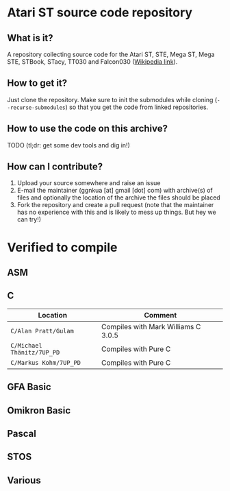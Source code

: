 # Atari ST source code repository

## What is it?

A repository collecting source code for the Atari ST, STE, Mega ST, Mega STE, STBook, STacy, TT030 and Falcon030 ([Wikipedia link](https://en.wikipedia.org/wiki/Atari_ST)).

## How to get it?

Just clone the repository. Make sure to init the submodules while cloning (```--recurse-submodules```) so that you get the code from linked repositories.

## How to use the code on this archive?

TODO (tl;dr: get some dev tools and dig in!)

## How can I contribute?

1. Upload your source somewhere and raise an issue
1. E-mail the maintainer (ggnkua [at] gmail [dot] com) with archive(s) of files and optionally the location of the archive the files should be placed
1. Fork the repository and create a pull request (note that the maintainer has no experience with this and is likely to mess up things. But hey we can try!)

# Verified to compile

## ASM

## C

|Location|Comment|
|--|--|
|`C/Alan Pratt/Gulam`|Compiles with Mark Williams C 3.0.5|
|`C/Michael Thänitz/7UP_PD`|Compiles with Pure C|
|`C/Markus Kohm/7UP_PD`|Compiles with Pure C|

## GFA Basic

## Omikron Basic

## Pascal

## STOS

## Various
